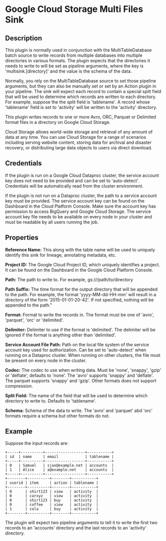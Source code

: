 # Google Cloud Storage Multi Files Sink

Description
-----------
This plugin is normally used in conjunction with the MultiTableDatabase batch source to write records from multiple
databases into multiple directories in various formats. The plugin expects that the directories it needs to write to
will be set as pipeline arguments, where the key is 'multisink.[directory]' and the value is the schema of the data.

Normally, you rely on the MultiTableDatabase source to set those pipeline arguments, but they can also be manually
set or set by an Action plugin in your pipeline. The sink will expect each record to contain a special split field
that will be used to determine which records are written to each directory. For example, suppose the
the split field is 'tablename'. A record whose 'tablename' field is set to 'activity' will be written to the 'activity'
directory.

This plugin writes records to one or more Avro, ORC, Parquet or Delimited format files in a directory on 
Google Cloud Storage.

Cloud Storage allows world-wide storage and retrieval of any amount of data at any time.
You can use Cloud Storage for a range of scenarios including serving website content,
storing data for archival and disaster recovery,
or distributing large data objects to users via direct download.


Credentials
-------------
If the plugin is run on a Google Cloud Dataproc cluster, the service account key does not need to be
provided and can be set to 'auto-detect'.
Credentials will be automatically read from the cluster environment.

If the plugin is not run on a Dataproc cluster, the path to a service account key must be provided.
The service account key can be found on the Dashboard in the Cloud Platform Console.
Make sure the account key has permission to access BigQuery and Google Cloud Storage.
The service account key file needs to be available on every node in your cluster and
must be readable by all users running the job.

Properties
----------
**Reference Name:** This along with the table name will be used to uniquely identify this sink for lineage, 
annotating metadata, etc.

**Project ID:** The Google Cloud Project ID, which uniquely identifies a project.
It can be found on the Dashboard in the Google Cloud Platform Console.

**Path:** The path to write to. For example, gs://<bucket>/path/to/directory

**Path Suffix:** The time format for the output directory that will be appended to the path.
For example, the format 'yyyy-MM-dd-HH-mm' will result in a directory of the form '2015-01-01-20-42'.
If not specified, nothing will be appended to the path."

**Format:** Format to write the records in.
The format must be one of 'avro', 'parquet', 'orc' or 'delimited'.

**Delimiter:** Delimiter to use if the format is 'delimited'.
The delimiter will be ignored if the format is anything other than 'delimited'.

**Service Account File Path:** Path on the local file system of the service account key used for
authorization. Can be set to 'auto-detect' when running on a Dataproc cluster.
When running on other clusters, the file must be present on every node in the cluster.

**Codec:** The codec to use when writing data. Must be 'none', 'snappy', 'gzip' or 'deflate', defaults to 'none'. 
The 'avro' supports 'snappy' and 'deflate'. The parquet supports 'snappy' and 'gzip'. 
Other formats does not support compression.

**Split Field:** The name of the field that will be used to determine which directory to write to. 
Defaults to 'tablename'.

**Schema:** Schema of the data to write.
The 'avro' and 'parquet' abd 'orc' formats require a schema but other formats do not.

Example
-------

Suppose the input records are:

    +-----+----------+------------------+-----------+
    | id  | name     | email            | tablename |
    +-----+----------+------------------+-----------+
    | 0   | Samuel   | sjax@example.net | accounts  |
    | 1   | Alice    | a@example.net    | accounts  |
    +-----+----------+------------------+-----------+
    +--------+----------+--------+-----------+
    | userid | item     | action | tablename |
    +--------+----------+--------+-----------+
    | 0      | shirt123 | view   | activity  |
    | 0      | carxyz   | view   | activity  |
    | 0      | shirt123 | buy    | activity  |
    | 0      | coffee   | view   | activity  |
    | 1      | cola     | buy    | activity  |
    +--------+----------+--------+-----------+

The plugin will expect two pipeline arguments to tell it to write the first two records to an 'accounts' directory and
the last records to an 'activity' directory.